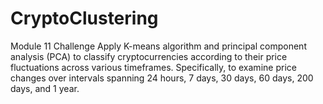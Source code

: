 # CryptoClustering
Module 11 Challenge
Apply K-means algorithm and principal component analysis (PCA) to classify cryptocurrencies according to their price fluctuations across various timeframes. Specifically, to examine price changes over intervals spanning 24 hours, 7 days, 30 days, 60 days, 200 days, and 1 year.
